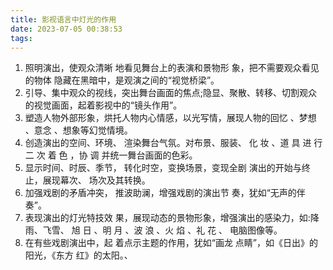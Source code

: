 ```yaml
---
title: 影视语言中灯光的作用
date: 2023-07-05 00:38:53
tags:
---
```



1. 照明演出，使观众清晰 地看见舞台上的表演和景物形 象，把不需要观众看见的物体 隐藏在黑暗中，是观演之间的“视觉桥梁”。
2. 引导、集中观众的视线，突出舞台画面的焦点;隐显、聚散、转移、切割观众的视觉画面，起着影视中的“镜头作用”。
3. 塑造人物外部形象，烘托人物内心情感，以光写情，展现人物的回忆 、梦想 、意念 、想象等幻觉情境。
4. 创造演出的空间、环境、 渲染舞台气氛。对布景、服装、 化 妆 、道 具 进 行 二 次 着 色 ，协 调 并统一舞台画面的色彩。
5. 显示时间、时辰、季节， 转化时空，变换场景，变现全剧 演出的开始与终止，展现幕次、 场次及其转换。
6. 加强戏剧的矛盾冲突， 推波助澜，增强戏剧的演出节 奏，犹如“无声的伴奏”。
7. 表现演出的灯光特技效 果，展现动态的景物形象，增强演出的感染力，如:降雨、飞雪、 旭 日 、明 月 、波 浪 、火 焰 、礼 花 、 电脑图像等。
8. 在有些戏剧演出中，起 着点示主题的作用，犹如“画龙 点睛”，如《日出》的阳光，《东方 红》的太阳。、